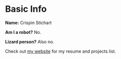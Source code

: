 # Basic Info

**Name:** Crispin Stichart

**Am I a robot?** No.

**Lizard person?** Also no.

Check out [my website](https://crispinstichart.github.io/) for my resume and projects list.
